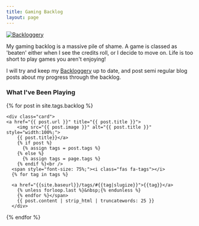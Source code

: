 ```yaml
---
title: Gaming Backlog
layout: page
---
```


[![Backloggery](http://backloggery.com/ZombieUnicorn/sig.gif)](https://backloggery.com/zombieunicorn)

My gaming backlog is a massive pile of shame. A game is classed as 'beaten' either when I see the credits roll, or I decide to move on. Life is too short to play games you aren't enjoying!

I will try and keep my [Backloggery](http://backloggery.com/ZombieUnicorn/) up to date, and post semi regular blog posts about my progress through the backlog.


<h3>What I've Been Playing</h3>





  <div class="row">
  {% for post in site.tags.backlog %}

  <div class="column">


    <div class="card">
    <a href="{{ post.url }}" title="{{ post.title }}">
        <img src="{{ post.image }}" alt="{{ post.title }}" style="width:100%;">
        {{ post.title}}</a>
        {% if post %}
          {% assign tags = post.tags %}
        {% else %}
          {% assign tags = page.tags %}
        {% endif %}<br />
      <span style="font-size: 75%;"><i class="fas fa-tags"></i>
      {% for tag in tags %}

      <a href="{{site.baseurl}}/tags/#{{tag|slugize}}">{{tag}}</a>
        {% unless forloop.last %}&nbsp;{% endunless %}
        {% endfor %}</span>
        {{ post.content | strip_html | truncatewords: 25 }}
      </div>


  </div>
  {% endfor %}

</div>
